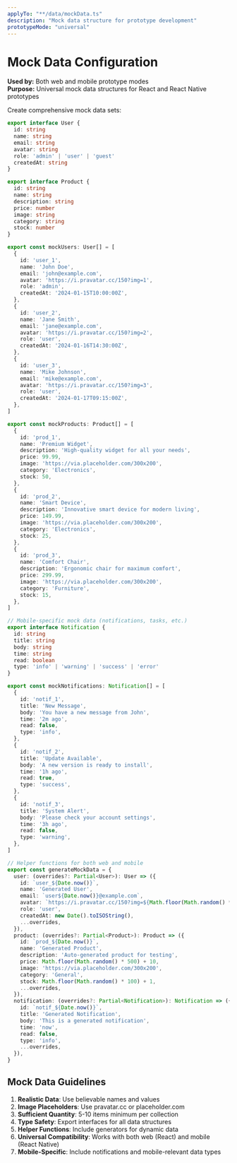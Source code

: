 ```yaml
---
applyTo: "**/data/mockData.ts"
description: "Mock data structure for prototype development"
prototypeMode: "universal"
---
```


# Mock Data Configuration
**Used by:** Both web and mobile prototype modes  
**Purpose:** Universal mock data structures for React and React Native prototypes

Create comprehensive mock data sets:

```typescript
export interface User {
  id: string
  name: string
  email: string
  avatar: string
  role: 'admin' | 'user' | 'guest'
  createdAt: string
}

export interface Product {
  id: string
  name: string
  description: string
  price: number
  image: string
  category: string
  stock: number
}

export const mockUsers: User[] = [
  {
    id: 'user_1',
    name: 'John Doe',
    email: 'john@example.com',
    avatar: 'https://i.pravatar.cc/150?img=1',
    role: 'admin',
    createdAt: '2024-01-15T10:00:00Z',
  },
  {
    id: 'user_2',
    name: 'Jane Smith',
    email: 'jane@example.com',
    avatar: 'https://i.pravatar.cc/150?img=2',
    role: 'user',
    createdAt: '2024-01-16T14:30:00Z',
  },
  {
    id: 'user_3',
    name: 'Mike Johnson',
    email: 'mike@example.com',
    avatar: 'https://i.pravatar.cc/150?img=3',
    role: 'user',
    createdAt: '2024-01-17T09:15:00Z',
  },
]

export const mockProducts: Product[] = [
  {
    id: 'prod_1',
    name: 'Premium Widget',
    description: 'High-quality widget for all your needs',
    price: 99.99,
    image: 'https://via.placeholder.com/300x200',
    category: 'Electronics',
    stock: 50,
  },
  {
    id: 'prod_2',
    name: 'Smart Device',
    description: 'Innovative smart device for modern living',
    price: 149.99,
    image: 'https://via.placeholder.com/300x200',
    category: 'Electronics',
    stock: 25,
  },
  {
    id: 'prod_3',
    name: 'Comfort Chair',
    description: 'Ergonomic chair for maximum comfort',
    price: 299.99,
    image: 'https://via.placeholder.com/300x200',
    category: 'Furniture',
    stock: 15,
  },
]

// Mobile-specific mock data (notifications, tasks, etc.)
export interface Notification {
  id: string
  title: string
  body: string
  time: string
  read: boolean
  type: 'info' | 'warning' | 'success' | 'error'
}

export const mockNotifications: Notification[] = [
  {
    id: 'notif_1',
    title: 'New Message',
    body: 'You have a new message from John',
    time: '2m ago',
    read: false,
    type: 'info',
  },
  {
    id: 'notif_2',
    title: 'Update Available',
    body: 'A new version is ready to install',
    time: '1h ago',
    read: true,
    type: 'success',
  },
  {
    id: 'notif_3',
    title: 'System Alert',
    body: 'Please check your account settings',
    time: '3h ago',
    read: false,
    type: 'warning',
  },
]

// Helper functions for both web and mobile
export const generateMockData = {
  user: (overrides?: Partial<User>): User => ({
    id: `user_${Date.now()}`,
    name: 'Generated User',
    email: `user${Date.now()}@example.com`,
    avatar: `https://i.pravatar.cc/150?img=${Math.floor(Math.random() * 70)}`,
    role: 'user',
    createdAt: new Date().toISOString(),
    ...overrides,
  }),
  product: (overrides?: Partial<Product>): Product => ({
    id: `prod_${Date.now()}`,
    name: 'Generated Product',
    description: 'Auto-generated product for testing',
    price: Math.floor(Math.random() * 500) + 10,
    image: 'https://via.placeholder.com/300x200',
    category: 'General',
    stock: Math.floor(Math.random() * 100) + 1,
    ...overrides,
  }),
  notification: (overrides?: Partial<Notification>): Notification => ({
    id: `notif_${Date.now()}`,
    title: 'Generated Notification',
    body: 'This is a generated notification',
    time: 'now',
    read: false,
    type: 'info',
    ...overrides,
  }),
}
```

## Mock Data Guidelines

1. **Realistic Data**: Use believable names and values
2. **Image Placeholders**: Use pravatar.cc or placeholder.com
3. **Sufficient Quantity**: 5-10 items minimum per collection
4. **Type Safety**: Export interfaces for all data structures
5. **Helper Functions**: Include generators for dynamic data
6. **Universal Compatibility**: Works with both web (React) and mobile (React Native)
7. **Mobile-Specific**: Include notifications and mobile-relevant data types